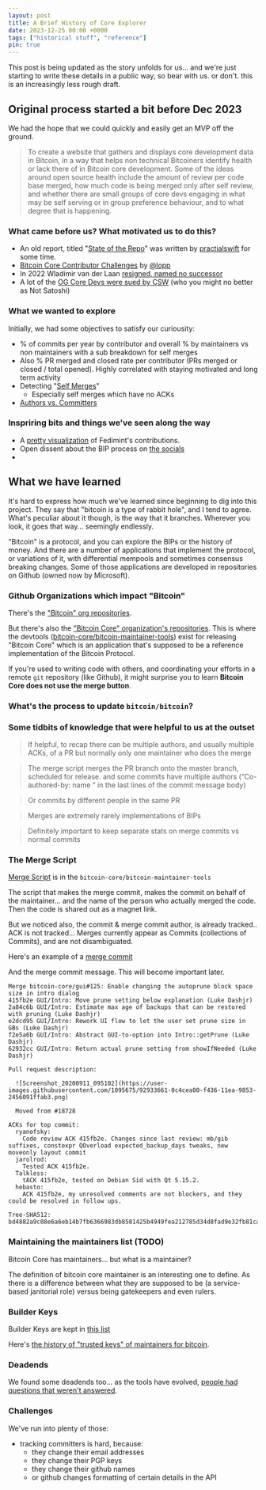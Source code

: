 ```yaml
---
layout: post
title: A Brief History of Core Explorer
date: 2023-12-25 00:00 +0000
tags: ["historical stuff", "reference"]
pin: true
---
```


This post is being updated as the story unfolds for us... and we're just starting to write these details in a public way, so bear with us. or don't. this is an increasingly less rough draft.

## Original process started a bit before Dec 2023

We had the hope that we could quickly and easily get an MVP off the ground.

> To create a website that gathers and displays core development data in Bitcoin, in a way that helps non technical Bitcoiners identify health or lack there of in Bitcoin core development. Some of the ideas around open source health include the amount of review per code base merged, how much code is being merged only after self review, and whether there are small groups of core devs engaging in what may be self serving or in group preference behaviour, and to what degree that is happening.

### What came before us? What motivated us to do this? 

- An old report, titled "[State of the Repo](https://github.com/bitcoin/bitcoin/issues?q=is%3Aissue+practicalswift+is%3Aclosed+%22State+of+the+repo%22)" was written by [practialswift](https://github.com/practicalswift) for some time.
- [Bitcoin Core Contributor Challenges](https://blog.lopp.net/bitcoin-core-contributor-challenges/) by [@lopp](https://x.com/lopp)
- In 2022 Wladimir van der Laan [resigned, named no successor](https://protos.com/bitcoins-longest-serving-lead-maintainer-calls-it-quits-names-no-successor/)
- A lot of the [OG Core Devs were sued by CSW](https://bitcoinnews.com/legal/craig-wright-1-trillion-lawsuit/) (who you might no better as Not Satoshi)

### What we wanted to explore

Initially, we had some objectives to satisfy our curiousity:
- % of commits per year by contributor and overall % by maintainers vs non maintainers with a sub breakdown for self merges
- Also % PR merged and closed rate per contributor (PRs merged or closed / total opened). Highly correlated with staying motivated and long term activity
- Detecting "[Self Merges](/definitions/self-merges)"
    - Especially self merges which have no ACKs
- [Authors vs. Committers](/definitions/author-and-committer)


### Inspriring bits and things we've seen along the way

- A [pretty visualization](https://x.com/fedimint/status/1775185775769833927) of Fedimint's contributions.
- Open dissent about the BIP process on [the socials](https://xcancel.com/francispouliot_/status/1774976931231830327?s=19)
- 


## What we have learned

It's hard to express how much we've learned since beginning to dig into this project. They say that "bitcoin is a type of rabbit hole", and I tend to agree. What's peculiar about it though, is the way that it branches. Wherever you look, it goes that way... seemingly endlessly.

"Bitcoin" is a protocol, and you can explore the BIPs or the history of money. And there are a number of applications that implement the protocol, or variations of it, with differential mempools and sometimes consensus breaking changes. Some of those applications are developed in repositories on Github (owned now by Microsoft).

### Github Organizations which impact "Bitcoin"

There's the ["Bitcoin" org repositories](https://github.com/orgs/bitcoin/repositories).

But there's also the ["Bitcoin Core" organization's repositories](https://github.com/orgs/bitcoin-core/repositories). This is where the devtools ([bitcoin-core/bitcoin-maintainer-tools](https://github.com/bitcoin-core/bitcoin-maintainer-tools)) exist for releasing "Bitcoin Core" which is an application that's supposed to be a reference implementation of the Bitcoin Protocol.


If you're used to writing code with others, and coordinating your efforts in a remote `git` repository (like Github), it might surprise you to learn **Bitcoin Core does not use the merge button**. 

### What's the process to update `bitcoin/bitcoin`?

### Some tidbits of knowledge that were helpful to us at the outset

> If helpful, to recap there can be multiple authors, and usually multiple ACKs, of a PR but normally only one maintainer who does the merge

> The merge script merges the PR branch onto the master branch, scheduled for release. and some commits have multiple authors (“Co-authored-by: name <email>” in the last lines of the commit message body)

> Or commits by different people in the same PR

> Merges are extremely rarely implementations of BIPs

> Definitely important to keep separate stats on merge commits vs normal commits

### The Merge Script

[Merge Script](https://github.com/bitcoin-core/bitcoin-maintainer-tools/commits/main/github-merge.py) is in the `bitcoin-core/bitcoin-maintainer-tools`

The script that makes the merge commit, makes the commit on behalf of the maintainer... and the name of the person who actually merged the code. Then the code is shared out as a magnet link.

But we noticed also, the commit & merge commit author, is already tracked.. ACK is not tracked... Merges currently appear as Commits (collections of Commits), and are not disambiguated.

Here's an example of a [merge commit](https://github.com/bitcoin/bitcoin/commit/e1e1e708fa0fbc0c51460305da5d401ed8f218f3)

And the merge commit message. This will become important later.

```
Merge bitcoin-core/gui#125: Enable changing the autoprune block space size in intro dialog
415fb2e GUI/Intro: Move prune setting below explanation (Luke Dashjr)
2a84c6b GUI/Intro: Estimate max age of backups that can be restored with pruning (Luke Dashjr)
e2dcd95 GUI/Intro: Rework UI flow to let the user set prune size in GBs (Luke Dashjr)
f2e5a6b GUI/Intro: Abstract GUI-to-option into Intro::getPrune (Luke Dashjr)
62932cc GUI/Intro: Return actual prune setting from showIfNeeded (Luke Dashjr)

Pull request description:

  ![Screenshot_20200911_095102](https://user-images.githubusercontent.com/1095675/92933661-0c4cea00-f436-11ea-9853-2456091ffab3.png)

  Moved from #18728

ACKs for top commit:
  ryanofsky:
    Code review ACK 415fb2e. Changes since last review: mb/gib suffixes, constexpr QOverload expected_backup_days tweaks, new moveonly layout commit
  jarolrod:
    Tested ACK 415fb2e.
  Talkless:
    tACK 415fb2e, tested on Debian Sid with Qt 5.15.2.
  hebasto:
    ACK 415fb2e, my unresolved comments are not blockers, and they could be resolved in follow ups.

Tree-SHA512: bd4882a9c08e6a6eb14b7fb6366983db8581425b4949fea212785d34d8fad9e32fb81ca8c8cdbfb2c05ea394aaf5a746ba2cf16623795c7252c3bdb61d455f00
```

### Maintaining the maintainers list (TODO)

Bitcoin Core has maintainers... but what is a maintainer?

The definition of bitcoin core maintainer is an interesting one to define. As there is a difference between what they are supposed to be (a service-based janitorial role) versus being gatekeepers and even rulers.

### Builder Keys

Builder Keys are kept in [this list](https://github.com/bitcoin-core/guix.sigs/tree/main/builder-keys)

Here's [the history of "trusted keys" of maintainers for bitcoin](https://github.com/bitcoin/bitcoin/commits/master/contrib/verify-commits/trusted-keys).

### Deadends

We found some deadends too... as the tools have evolved, [people had questions that weren't answered](https://github.com/bitcoin/bitcoin/commit/59ebee3fb4181baf20fab263cf1b587ece1bd5e2#commitcomment-126211284).

### Challenges

We've run into plenty of those:

- tracking committers is hard, because:
  - they change their email addresses
  - they change their PGP keys
  - they change their github names
  - or github changes formatting of certain details in the API

